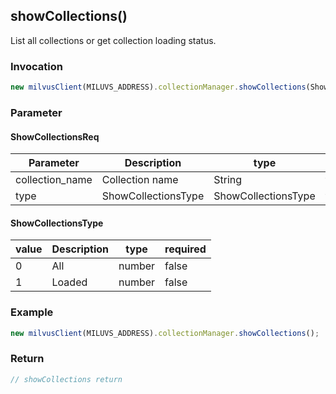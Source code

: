 ## showCollections()
List all collections or get collection loading status.

### Invocation
```javascript
new milvusClient(MILUVS_ADDRESS).collectionManager.showCollections(ShowCollectionsReq);
```

### Parameter
#### ShowCollectionsReq
| Parameter       | Description         | type                | required |
| --------------- | ------------------- | ------------------- | -------- |
| collection_name | Collection name     | String              | true     |
| type            | ShowCollectionsType | ShowCollectionsType | false    |

#### ShowCollectionsType
| value | Description | type   | required |
| ----- | ----------- | ------ | -------- |
| 0     | All         | number | false    |
| 1     | Loaded      | number | false    |

### Example
```javascript
new milvusClient(MILUVS_ADDRESS).collectionManager.showCollections();
```

### Return
```javascript
// showCollections return
```
